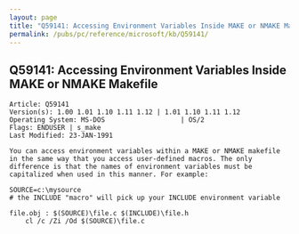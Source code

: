 ```yaml
---
layout: page
title: "Q59141: Accessing Environment Variables Inside MAKE or NMAKE Makefile"
permalink: /pubs/pc/reference/microsoft/kb/Q59141/
---
```


## Q59141: Accessing Environment Variables Inside MAKE or NMAKE Makefile

	Article: Q59141
	Version(s): 1.00 1.01 1.10 1.11 1.12 | 1.01 1.10 1.11 1.12
	Operating System: MS-DOS                   | OS/2
	Flags: ENDUSER | s_make
	Last Modified: 23-JAN-1991
	
	You can access environment variables within a MAKE or NMAKE makefile
	in the same way that you access user-defined macros. The only
	difference is that the names of environment variables must be
	capitalized when used in this manner. For example:
	
	SOURCE=c:\mysource
	# the INCLUDE "macro" will pick up your INCLUDE environment variable
	
	file.obj : $(SOURCE)\file.c $(INCLUDE)\file.h
	    cl /c /Zi /Od $(SOURCE)\file.c
